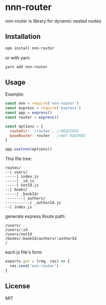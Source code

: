 # nnn-router

nnn-router is library for dynamic nested routes

## Installation

```sh
npm install nnn-router
```
or with yarn
```sh
yarn add nnn-router
```

## Usage

Example:
```js
const nnn = require('nnn-router')
const express = require('express')
const app = express()
const router = express()

const options = {
  routeDir: '/routes', //REQUIRED
  baseRouter: router   //NOT RQUIRED
}

app.use(nnn(options))
```

This file tree:
```
routes/
--| users/
-----| index.js
-----| _id.js
-----| notId.js
--| books/
-----| _bookId/
--------| authors/
-----------| _authorId.js
--| index.js
```

generate express Route path:
```
/users/
/users/:id
/users/notId
/books/:bookId/authors/:authorId
/
```
each js file's form

```js
exports.get = (req, res) => {
  res.send('nnn-router')
}
```

## License
MIT